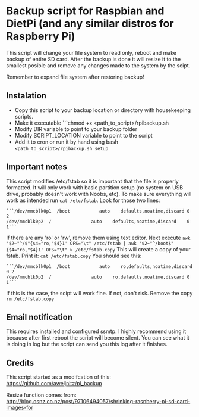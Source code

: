  # Backup script for Raspbian and DietPi (and any similar distros for Raspberry Pi)
 
 This script will change your file system to read only, reboot and make backup of entire SD card.
 After the backup is done it will resize it to the smallest posible and remove any changes
 made to the system by the scipt.
 
 Remember to expand file system after restoring backup!

 ## Instalation

 - Copy this script to your backup location or directory with housekeeping scripts.
 - Make it executable ```chmod +x <path_to_script>/rpibackup.sh
 - Modify DIR variable to point to your backup folder
 - Modify SCRIPT_LOCATION variable to point to the script
 - Add it to cron or run it by hand using bash ```<path_to_script>/rpibackup.sh setup```
 
 ## Important notes
 
 This script modifies /etc/fstab so it is important that the file is properly formatted. 
 It will only work with basic partition setup (no system on USB drive, probably doesn't work with Noobs, etc).
 To make sure everything will work as intended run ```cat /etc/fstab```. Look for those two lines:
 
	```/dev/mmcblk0p1  /boot           auto    defaults,noatime,discard	0 2
	/dev/mmcblk0p2  /               auto    defaults,noatime,discard	0 1```

 If there are any 'ro' or 'rw', remove them using text editor.
 Next execute ```awk '$2~"^/$"{$4="ro,"$4}1' OFS="\t" /etc/fstab | awk '$2~"^/boot$"{$4="ro,"$4}1' OFS="\t" > /etc/fstab.copy```
 This will create a copy of your fstab. Print it: ```cat /etc/fstab.copy```
 You should see this:
 
 	```/dev/mmcblk0p1  /boot           auto    ro,defaults,noatime,discard	0 2
	/dev/mmcblk0p2  /               auto    ro,defaults,noatime,discard	0 1```
	
 If this is the case, the scipt will work fine. If not, don't risk.
 Remove the copy  ```rm /etc/fstab.copy```
 
 ## Email notification
 
 This requires installed and configured ssmtp. I highly recommend using it because after first reboot
 the script will become silent. You can see what it is doing in log but the script can send you this log
 after it finishes.
 
 ## Credits
 
 This script started as a modifcation of this: 
 https://github.com/aweijnitz/pi_backup

 Resize function comes from: 
 http://blog.osnz.co.nz/post/97106494057/shrinking-raspberry-pi-sd-card-images-for